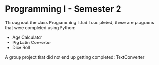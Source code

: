 # Programming I - Semester 2
 Throughout the class Programming I that I completed, these are programs that were completed using Python:
  - Age Calculator 
  - Pig Latin Converter
  - Dice Roll

A group project that did not end up getting completed: TextConverter
